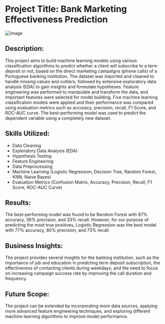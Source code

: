 
# Project Title: Bank Marketing Effectiveness Prediction

![image](https://user-images.githubusercontent.com/95522639/232319637-a4857735-6381-4e4a-b70f-eccc2861a729.png)


## Description:
This project aims to build machine learning models using various classification algorithms to predict whether a client will subscribe to a term deposit or not, based on the direct marketing campaigns (phone calls) of a Portuguese banking institution. The dataset was imported and cleaned to handle missing values and outliers, followed by extensive exploratory data analysis (EDA) to gain insights and formulate hypotheses. Feature engineering was performed to manipulate and transform the data, and important features were selected for model building. Five machine learning classification models were applied and their performance was compared using evaluation metrics such as accuracy, precision, recall, F1 Score, and ROC-AUC curve. The best-performing model was used to predict the dependent variable using a completely new dataset.

## Skills Utilized:
* Data Cleaning
* Exploratory Data Analysis (EDA)
* Hypothesis Testing
* Feature Engineering
* Data Preprocessing
* Machine Learning (Logistic Regression, Decision Tree, Random Forest, KNN, Naive Bayes)
* Evaluation Metrics (Confusion Matrix, Accuracy, Precision, Recall, F1 Score, ROC-AUC Curve)
## Results:
The best-performing model was found to be Random Forest with 87% accuracy, 39% precision, and 33% recall. However, for our purpose of predicting the most true positives, Logistic Regression was the best model with 77% accuracy, 80% precision, and 73% recall.

## Business Insights:
The project provides several insights for the banking institution, such as the importance of job and education in predicting term deposit subscription, the effectiveness of contacting clients during weekdays, and the need to focus on increasing campaign success rate by improving the call duration and frequency.

## Future Scope:
The project can be extended by incorporating more data sources, applying more advanced feature engineering techniques, and exploring different machine learning algorithms to improve model performance.




